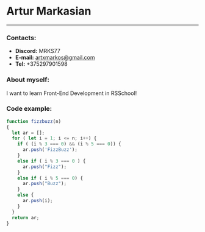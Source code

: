 # Artur Markasian
----------
### Contacts:
* **Discord:** MRKS77
* **E-mail:** artxmarkos@gmail.com
* **Tel:** +375297901598
### About myself:
I want to learn Front-End Development in RSSchool!
### Code example:
```javascript
function fizzbuzz(n)
{
  let ar = [];
  for ( let i = 1; i <= n; i++) {
    if ( (i % 3 === 0) && (i % 5 === 0)) {
      ar.push('FizzBuzz');
    }
    else if ( i % 3 === 0 ) {
      ar.push("Fizz");
    }
    else if ( i % 5 === 0) {
      ar.push("Buzz");
    }
    else {
      ar.push(i);
    }
  }
  return ar;
}
```
